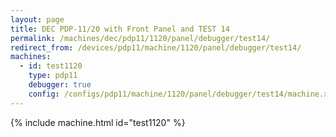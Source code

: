 ```yaml
---
layout: page
title: DEC PDP-11/20 with Front Panel and TEST 14
permalink: /machines/dec/pdp11/1120/panel/debugger/test14/
redirect_from: /devices/pdp11/machine/1120/panel/debugger/test14/
machines:
  - id: test1120
    type: pdp11
    debugger: true
    config: /configs/pdp11/machine/1120/panel/debugger/test14/machine.xml
---
```


{% include machine.html id="test1120" %}
